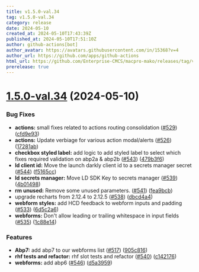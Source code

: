 ```yaml
---
title: v1.5.0-val.34
tag: v1.5.0-val.34
category: release
date: 2024-05-10
created_at: 2024-05-10T17:43:39Z
published_at: 2024-05-10T17:51:10Z
author: github-actions[bot]
author_avatar: https://avatars.githubusercontent.com/in/15368?v=4
author_url: https://github.com/apps/github-actions
html_url: https://github.com/Enterprise-CMCS/macpro-mako/releases/tag/v1.5.0-val.34
prerelease: true
---
```


# [1.5.0-val.34](https://github.com/Enterprise-CMCS/macpro-mako/compare/v1.5.0-val.33...v1.5.0-val.34) (2024-05-10)


### Bug Fixes

* **actions:** small fixes related to actions routing consolidation ([#529](https://github.com/Enterprise-CMCS/macpro-mako/issues/529)) ([cfd9e93](https://github.com/Enterprise-CMCS/macpro-mako/commit/cfd9e937d2f4c2751fcba86ef36be2eefdfb4d6d))
* **actions:** Update verbiage for various action modal/alerts ([#526](https://github.com/Enterprise-CMCS/macpro-mako/issues/526)) ([17281ab](https://github.com/Enterprise-CMCS/macpro-mako/commit/17281ab4001c4c3f5a476238b6ee02516a70c29b))
* **checkbox styled label:** add logic to add styled label to select which fixes required validation on abp2a & abp2b ([#543](https://github.com/Enterprise-CMCS/macpro-mako/issues/543)) ([479b3f6](https://github.com/Enterprise-CMCS/macpro-mako/commit/479b3f6c77cf1cec4b40513fdeb16a400c306c6f))
* **ld client id:**  Move the launch darkly client id to a secrets manager secret ([#544](https://github.com/Enterprise-CMCS/macpro-mako/issues/544)) ([f5165cc](https://github.com/Enterprise-CMCS/macpro-mako/commit/f5165cc60ae82ab8fc3ad46562afe417e1a25683))
* **ld secrets manager:** Move LD SDK Key to secrets manager ([#539](https://github.com/Enterprise-CMCS/macpro-mako/issues/539)) ([4b01498](https://github.com/Enterprise-CMCS/macpro-mako/commit/4b014987dbcb88104a1e401e6e8f06014fdb37ef))
* **rm unused:**  Remove some unused parameters. ([#541](https://github.com/Enterprise-CMCS/macpro-mako/issues/541)) ([fea9bcb](https://github.com/Enterprise-CMCS/macpro-mako/commit/fea9bcb31fb7909d502d76d4fb9424af0d6d4107))
* upgrade recharts from 2.12.4 to 2.12.5 ([#538](https://github.com/Enterprise-CMCS/macpro-mako/issues/538)) ([dbcd4a4](https://github.com/Enterprise-CMCS/macpro-mako/commit/dbcd4a482dc8a9ce88345672bbe879bdd76b0e4a))
* **webform styles:** add HCD feedback to webform inputs and padding ([#533](https://github.com/Enterprise-CMCS/macpro-mako/issues/533)) ([6d5c2a6](https://github.com/Enterprise-CMCS/macpro-mako/commit/6d5c2a6f86bc5fe5fbd3270425a2a971aafcf1fd))
* **webforms:** Don't allow leading or trailing whitespace in input fields ([#535](https://github.com/Enterprise-CMCS/macpro-mako/issues/535)) ([1c88e14](https://github.com/Enterprise-CMCS/macpro-mako/commit/1c88e14b1d8322836e89bd782e7b94f5aec9072e))


### Features

* **Abp7:** add abp7 to our webforms list ([#517](https://github.com/Enterprise-CMCS/macpro-mako/issues/517)) ([905c816](https://github.com/Enterprise-CMCS/macpro-mako/commit/905c81665b3b4d737b0e12d7a9381e43228ad404))
* **rhf tests and refactor:** rhf slot tests and refactor ([#540](https://github.com/Enterprise-CMCS/macpro-mako/issues/540)) ([c142176](https://github.com/Enterprise-CMCS/macpro-mako/commit/c14217604dab49c90d4ec799bdf5ef477a8fc3e1))
* **webforms:** add abp6 ([#546](https://github.com/Enterprise-CMCS/macpro-mako/issues/546)) ([d5a3959](https://github.com/Enterprise-CMCS/macpro-mako/commit/d5a3959495e80e949d28e2808f46c4bfd730b3d7))




